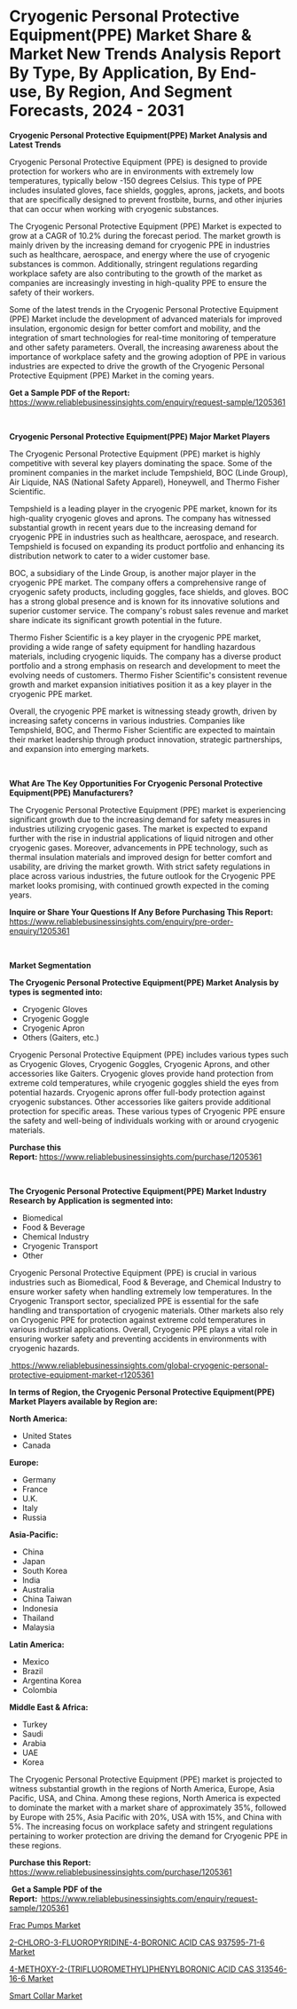 <p><h1>Cryogenic Personal Protective Equipment(PPE) Market Share & Market New Trends Analysis Report By Type, By Application, By End-use, By Region, And Segment Forecasts, 2024 - 2031</h1></p><p><strong>Cryogenic Personal Protective Equipment(PPE) Market Analysis and Latest Trends</strong></p>
<p><p>Cryogenic Personal Protective Equipment (PPE) is designed to provide protection for workers who are in environments with extremely low temperatures, typically below -150 degrees Celsius. This type of PPE includes insulated gloves, face shields, goggles, aprons, jackets, and boots that are specifically designed to prevent frostbite, burns, and other injuries that can occur when working with cryogenic substances.</p><p>The Cryogenic Personal Protective Equipment (PPE) Market is expected to grow at a CAGR of 10.2% during the forecast period. The market growth is mainly driven by the increasing demand for cryogenic PPE in industries such as healthcare, aerospace, and energy where the use of cryogenic substances is common. Additionally, stringent regulations regarding workplace safety are also contributing to the growth of the market as companies are increasingly investing in high-quality PPE to ensure the safety of their workers.</p><p>Some of the latest trends in the Cryogenic Personal Protective Equipment (PPE) Market include the development of advanced materials for improved insulation, ergonomic design for better comfort and mobility, and the integration of smart technologies for real-time monitoring of temperature and other safety parameters. Overall, the increasing awareness about the importance of workplace safety and the growing adoption of PPE in various industries are expected to drive the growth of the Cryogenic Personal Protective Equipment (PPE) Market in the coming years.</p></p>
<p><strong>Get a Sample PDF of the Report:&nbsp;</strong> <a href="https://www.reliablebusinessinsights.com/enquiry/request-sample/1205361">https://www.reliablebusinessinsights.com/enquiry/request-sample/1205361</a></p>
<p>&nbsp;</p>
<p><strong>Cryogenic Personal Protective Equipment(PPE) Major Market Players</strong></p>
<p><p>The Cryogenic Personal Protective Equipment (PPE) market is highly competitive with several key players dominating the space. Some of the prominent companies in the market include Tempshield, BOC (Linde Group), Air Liquide, NAS (National Safety Apparel), Honeywell, and Thermo Fisher Scientific.</p><p>Tempshield is a leading player in the cryogenic PPE market, known for its high-quality cryogenic gloves and aprons. The company has witnessed substantial growth in recent years due to the increasing demand for cryogenic PPE in industries such as healthcare, aerospace, and research. Tempshield is focused on expanding its product portfolio and enhancing its distribution network to cater to a wider customer base.</p><p>BOC, a subsidiary of the Linde Group, is another major player in the cryogenic PPE market. The company offers a comprehensive range of cryogenic safety products, including goggles, face shields, and gloves. BOC has a strong global presence and is known for its innovative solutions and superior customer service. The company's robust sales revenue and market share indicate its significant growth potential in the future.</p><p>Thermo Fisher Scientific is a key player in the cryogenic PPE market, providing a wide range of safety equipment for handling hazardous materials, including cryogenic liquids. The company has a diverse product portfolio and a strong emphasis on research and development to meet the evolving needs of customers. Thermo Fisher Scientific's consistent revenue growth and market expansion initiatives position it as a key player in the cryogenic PPE market.</p><p>Overall, the cryogenic PPE market is witnessing steady growth, driven by increasing safety concerns in various industries. Companies like Tempshield, BOC, and Thermo Fisher Scientific are expected to maintain their market leadership through product innovation, strategic partnerships, and expansion into emerging markets.</p></p>
<p>&nbsp;</p>
<p><strong>What Are The Key Opportunities For Cryogenic Personal Protective Equipment(PPE) Manufacturers?</strong></p>
<p><p>The Cryogenic Personal Protective Equipment (PPE) market is experiencing significant growth due to the increasing demand for safety measures in industries utilizing cryogenic gases. The market is expected to expand further with the rise in industrial applications of liquid nitrogen and other cryogenic gases. Moreover, advancements in PPE technology, such as thermal insulation materials and improved design for better comfort and usability, are driving the market growth. With strict safety regulations in place across various industries, the future outlook for the Cryogenic PPE market looks promising, with continued growth expected in the coming years.</p></p>
<p><strong>Inquire or Share Your Questions If Any Before Purchasing This Report:</strong> <a href="https://www.reliablebusinessinsights.com/enquiry/pre-order-enquiry/1205361">https://www.reliablebusinessinsights.com/enquiry/pre-order-enquiry/1205361</a></p>
<p>&nbsp;</p>
<p><strong>Market Segmentation</strong></p>
<p><strong>The Cryogenic Personal Protective Equipment(PPE) Market Analysis by types is segmented into:</strong></p>
<p><ul><li>Cryogenic Gloves</li><li>Cryogenic Goggle</li><li>Cryogenic Apron</li><li>Others (Gaiters, etc.)</li></ul></p>
<p><p>Cryogenic Personal Protective Equipment (PPE) includes various types such as Cryogenic Gloves, Cryogenic Goggles, Cryogenic Aprons, and other accessories like Gaiters. Cryogenic gloves provide hand protection from extreme cold temperatures, while cryogenic goggles shield the eyes from potential hazards. Cryogenic aprons offer full-body protection against cryogenic substances. Other accessories like gaiters provide additional protection for specific areas. These various types of Cryogenic PPE ensure the safety and well-being of individuals working with or around cryogenic materials.</p></p>
<p><strong>Purchase this Report:&nbsp;</strong><a href="https://www.reliablebusinessinsights.com/purchase/1205361">https://www.reliablebusinessinsights.com/purchase/1205361</a></p>
<p>&nbsp;</p>
<p><strong>The Cryogenic Personal Protective Equipment(PPE) Market Industry Research by Application is segmented into:</strong></p>
<p><ul><li>Biomedical</li><li>Food & Beverage</li><li>Chemical Industry</li><li>Cryogenic Transport</li><li>Other</li></ul></p>
<p><p>Cryogenic Personal Protective Equipment (PPE) is crucial in various industries such as Biomedical, Food & Beverage, and Chemical Industry to ensure worker safety when handling extremely low temperatures. In the Cryogenic Transport sector, specialized PPE is essential for the safe handling and transportation of cryogenic materials. Other markets also rely on Cryogenic PPE for protection against extreme cold temperatures in various industrial applications. Overall, Cryogenic PPE plays a vital role in ensuring worker safety and preventing accidents in environments with cryogenic hazards.</p></p>
<p><a href="https://www.reliablebusinessinsights.com/global-cryogenic-personal-protective-equipment-market-r1205361">&nbsp;https://www.reliablebusinessinsights.com/global-cryogenic-personal-protective-equipment-market-r1205361</a></p>
<p><strong>In terms of Region, the Cryogenic Personal Protective Equipment(PPE) Market Players available by Region are:</strong></p>
<p>
    <p> <strong> North America: </strong>
        <ul>
            <li>United States</li>
            <li>Canada</li>
        </ul>
        </p> 
    <p> <strong> Europe: </strong>
        <ul>
            <li>Germany</li>
            <li>France</li>
            <li>U.K.</li>
            <li>Italy</li>
            <li>Russia</li>
        </ul>
        </p> 
    <p> <strong> Asia-Pacific: </strong>
        <ul>
            <li>China</li>
            <li>Japan</li>
            <li>South Korea</li>
            <li>India</li>
            <li>Australia</li>
            <li>China Taiwan</li>
            <li>Indonesia</li>
            <li>Thailand</li>
            <li>Malaysia</li>
        </ul>
        </p> 
    <p> <strong> Latin America: </strong>
        <ul>
            <li>Mexico</li>
            <li>Brazil</li>
            <li>Argentina Korea</li>
            <li>Colombia</li>
        </ul>
        </p> 
    <p> <strong> Middle East & Africa: </strong>
        <ul>
            <li>Turkey</li>
            <li>Saudi</li>
            <li>Arabia</li>
            <li>UAE</li>
            <li>Korea</li>
        </ul>
    </p>
    </p>
<p><p>The Cryogenic Personal Protective Equipment (PPE) market is projected to witness substantial growth in the regions of North America, Europe, Asia Pacific, USA, and China. Among these regions, North America is expected to dominate the market with a market share of approximately 35%, followed by Europe with 25%, Asia Pacific with 20%, USA with 15%, and China with 5%. The increasing focus on workplace safety and stringent regulations pertaining to worker protection are driving the demand for Cryogenic PPE in these regions.</p></p>
<p><strong>Purchase this Report: </strong><a href="https://www.reliablebusinessinsights.com/purchase/1205361">https://www.reliablebusinessinsights.com/purchase/1205361</a></p>
<p>&nbsp;<strong>Get a Sample PDF of the Report:&nbsp;&nbsp;</strong><a href="https://www.reliablebusinessinsights.com/enquiry/request-sample/1205361">https://www.reliablebusinessinsights.com/enquiry/request-sample/1205361</a></p>
<p><strong></strong></p>
<p><p><a href="https://medium.com/@sallyselcenk46/frac-pumps-market-forecasts-market-trends-and-impact-analysis-2024-2031-4f9f2665884e">Frac Pumps Market</a></p><p><a href="https://github.com/lavernaCole75/Market-Research-Report-List-1/blob/main/2-chloro-3-fluoropyridine-4-boronic-acid-cas-937595-71-6-market.md">2-CHLORO-3-FLUOROPYRIDINE-4-BORONIC ACID CAS 937595-71-6 Market</a></p><p><a href="https://github.com/julian6Skinner/Market-Research-Report-List-1/blob/main/4-methoxy-2-trifluoromethylphenylboronic-acid-cas-313546-16-6-market.md">4-METHOXY-2-(TRIFLUOROMETHYL)PHENYLBORONIC ACID CAS 313546-16-6 Market</a></p><p><a href="https://medium.com/@neilrogers69/an-in-depth-analysis-of-the-global-smart-collar-market-scope-and-its-rapid-growing-4-7-26d9afa2631d">Smart Collar Market</a></p></p>